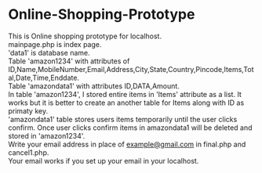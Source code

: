 # Online-Shopping-Prototype

This is Online shopping prototype for localhost.
<br />
mainpage.php is index page. 
<br />
'data1' is database name.
<br />
Table 'amazon1234' with attributes of ID,Name,MobileNumber,Email,Address,City,State,Country,Pincode,Items,Total,Date,Time,Enddate.
<br />
Table 'amazondata1' with attributes ID,DATA,Amount.
<br />
In table 'amazon1234', I stored entire items in 'Items' attribute as a list. It works but it is better to create an another table for Items along with ID as primaty key.
<br />
'amazondata1' table stores users items temporarily until the user clicks confirm. Once user clicks confirm items in amazondata1 will be deleted and stored in 'amazon1234'.
<br />
Write your email address in place of example@gmail.com in final.php and cancel1.php.
<br />
Your email works if you set up your email in your localhost.
